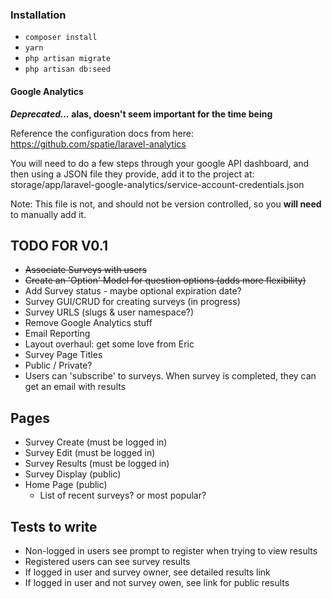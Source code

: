 
### Installation
- `composer install`
- `yarn`
- `php artisan migrate`
- `php artisan db:seed`

#### Google Analytics
***Deprecated...* alas, doesn't seem important for the time being**

Reference the configuration docs from here: https://github.com/spatie/laravel-analytics

You will need to do a few steps through your google API dashboard, and then using a JSON file they provide,
add it to the project at: storage/app/laravel-google-analytics/service-account-credentials.json

Note: This file is not, and should not be version controlled, so you **will need** to manually add it.

## TODO FOR V0.1
- ~~Associate Surveys with users~~
- ~~Create an 'Option' Model for question options (adds more flexibility)~~
- Add Survey status - maybe optional expiration date?
- Survey GUI/CRUD for creating surveys (in progress)
- Survey URLS (slugs & user namespace?)
- Remove Google Analytics stuff
- Email Reporting
- Layout overhaul: get some love from Eric
- Survey Page Titles
- Public / Private?
- Users can 'subscribe' to surveys. When survey is completed, they can get an email with results

## Pages
- Survey Create (must be logged in)
- Survey Edit (must be logged in)
- Survey Results (must be logged in)
- Survey Display (public)
- Home Page (public)
  - List of recent surveys? or most popular?


## Tests to write
- Non-logged in users see prompt to register when trying to view results
- Registered users can see survey results
- If logged in user and survey owner, see detailed results link
- If logged in user and not survey owen, see link for public results